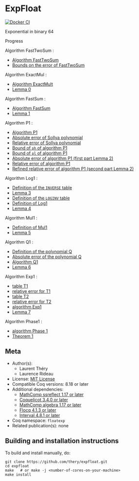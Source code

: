 <!---
This file was generated from `meta.yml`, please do not edit manually.
Follow the instructions on https://github.com/coq-community/templates to regenerate.
--->
# ExpFloat

[![Docker CI][docker-action-shield]][docker-action-link]

[docker-action-shield]: https://github.com/thery/expfloat/workflows/Docker%20CI/badge.svg?branch=master
[docker-action-link]: https://github.com/thery/expfloat/actions?query=workflow:"Docker%20CI"





Exponential in binary 64 

Progress

Algorithm FastTwoSum : 
- [Algorithm FastTwoSum](./prelim.v#L562-L564)
- [Bounds on the error of FastTwoSum](./Fast2Sum_robust_flt.v#L946-L953)

Algorithm ExactMul  :
- [Algorithm ExactMult](./prelim.v#L497-L499)
- [Lemma 0](./prelim.v#L525-L526)

Algorithm FastSum  :
- [Algorithm FastSum](./prelim.v#L588-L589)
- [Lemma 1](./prelim.v#L729-L732)

Algorithm P1 : 
- [Algorithm P1](./algoP1.v#L356-L364)
- [Absolute error of Sollya polynomial](./algoP1.v#L150-L151)
- [Relative error of Sollya polynomial](./algoP1.v#L338-L340)
- [Bound of `ph` of algorithm P1](./algoP1.v#L1710-L1715)
- [Bound of `pl` of algorithm P1](./algoP1.v#L1732-L1737)
- [Absolute error of algorithm P1 (first part Lemma 2)](./algoP1.v#L1743-L1748)
- [Relative error of algorithm P1](./algoP1.v#L1754-L1760)
- [Refined relative error of algorithm P1 (second part Lemma 2)](./algoP1.v#L1767-L1773)

Algorithm Log1 :
- [Definition of the `INVERSE` table](./tableINVERSE.v#L47-L78)
- [Lemma 3](./tableINVERSE.v#L192-L197)   
- [Definition of the `LOGINV` table](./tableLOGINV.v#L107-L291)
- [Definition of Log1](./algoLog1.v#L227-L238)
- [Lemma 4](./algoLog1.v#L2506-L2512)

Algorithm Mul1 :
- [Definition of Mul1](./algoMul1.v#L67-L70)
- [Lemma 5](./algoMul1.v#L73-L84)

Algorithm Q1 :
- [Definition of the polynomial Q](./algoQ1.v#L127-L128)
- [Absolute error of the polynomial Q](./algoQ1.v#L130-L132)
- [Algorithm Q1](./algoQ1.v#L140-L144)
- [Lemma 6](./algoQ1.v#L148-L153)

Algorithm Exp1 :
- [table T1](./tableT1.v#L76-L142)
- [relative error for T1](./tableT1.v#L208-L211)
- [table T2](./tableT2.v#L76-L142)
- [relative error for T2](./tableT2.v#L209-L212)
- [algorithm Exp1](./algoExp1.v#L1847-L1875)
- [Lemma 7](./algoExp1.v#L1892-L1900)

Algorithm Phase1 :
- [algorithm Phase 1](./algoPhase1.v#L2106-L2116)
- [Theorem 1](./algoPhase1.v#L2120-L2122)

## Meta

- Author(s):
  - Laurent Théry
  - Laurence Rideau
- License: [MIT License](LICENSE)
- Compatible Coq versions: 8.18 or later
- Additional dependencies:
  - [MathComp ssreflect 1.17 or later](https://math-comp.github.io)
  - [Coquelicot 3.4.0 or later](https://gitlab.inria.fr/coquelicot/coquelicot)
  - [MathComp algebra 1.17 or later](https://math-comp.github.io)
  - [Flocq 4.1.3 or later](https://gitlab.inria.fr/flocq/flocq)
  - [Interval 4.8.1 or later](https://gitlab.inria.fr/coqinterval/interval)
- Coq namespace: `floatexp`
- Related publication(s): none

## Building and installation instructions

To build and install manually, do:

``` shell
git clone https://github.com/thery/expfloat.git
cd expfloat
make   # or make -j <number-of-cores-on-your-machine> 
make install
```



